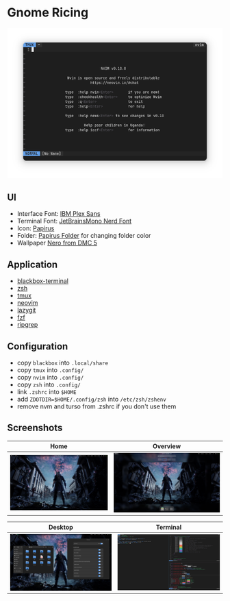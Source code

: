 # Gnome Ricing

![terminal](./assets/blackbox-zsh-tmux-neovim.png)

## UI
- Interface Font: [IBM Plex Sans](https://fonts.google.com/specimen/IBM+Plex+Sans)
- Terminal Font: [JetBrainsMono Nerd Font](https://www.nerdfonts.com/font-downloads)
- Icon: [Papirus](https://github.com/PapirusDevelopmentTeam/papirus-icon-theme)
- Folder: [Papirus Folder](https://github.com/PapirusDevelopmentTeam/papirus-folders) for changing folder color
- Wallpaper [Nero from DMC 5](https://4kwallpapers.com/games/nero-devil-may-cry-5-13858.html)

## Application
- [blackbox-terminal](https://gitlab.gnome.org/raggesilver/blackbox)
- [zsh](https://wiki.archlinux.org/title/zsh)
- [tmux](https://github.com/tmux/tmux/wiki)
- [neovim](https://neovim.io/)
- [lazygit](https://github.com/jesseduffield/lazygit)
- [fzf](https://github.com/junegunn/fzf)
- [ripgrep](https://github.com/BurntSushi/ripgrep)

## Configuration
- copy `blackbox` into `.local/share`
- copy `tmux` into `.config/`
- copy `nvim` into `.config/`
- copy `zsh` into `.config/`
- link `.zshrc` into `$HOME`
- add `ZDOTDIR=$HOME/.config/zsh` into `/etc/zsh/zshenv`
- remove nvm and turso from .zshrc if you don't use them

## Screenshots
| Home | Overview |
| --- | ----------- |
| ![desktop](./assets/desktop.png) | ![overview](./assets/overview.png) |

| Desktop | Terminal |
| --- | ----------- |
| ![desktop-busy](./assets/desktop-busy.png) | ![terminal-busy](./assets/terminal-busy.png) |
